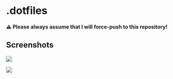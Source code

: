 # .dotfiles

**⚠️ Please always assume that I will force-push to this repository!**

## Screenshots

![](https://user-images.githubusercontent.com/98312435/221203007-0fa766ce-7ffe-4a82-87a7-c8e2abbdfcb5.png)

![](https://user-images.githubusercontent.com/98312435/221203489-f6e524cf-e288-413b-abf6-7be60715cb20.png)
